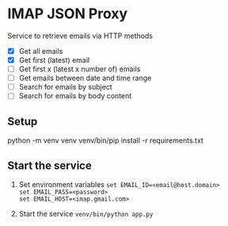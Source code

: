# IMAP JSON Proxy

Service to retrieve emails via HTTP methods  

- [x] Get all emails  
- [x] Get first (latest) email  
- [ ] Get first x (latest x number of) emails  
- [ ] Get emails between date and time range  
- [ ] Search for emails by subject  
- [ ] Search for emails by body content  

## Setup
python -m venv venv
venv/bin/pip install -r requirements.txt

## Start the service

1. Set environment variables
`set EMAIL_ID=<email@host.domain>`  
`set EMAIL_PASS=<password>`  
`set EMAIL_HOST=<imap.gmail.com>`  

2. Start the service
`venv/bin/python app.py`  